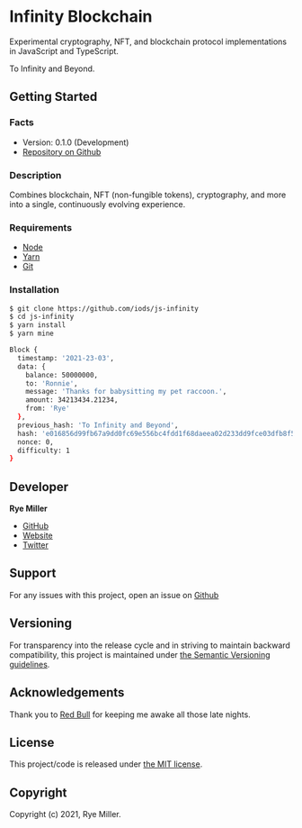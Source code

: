 Infinity Blockchain
===================

Experimental cryptography, NFT, and blockchain protocol implementations in JavaScript and TypeScript.

To Infinity and Beyond.


Getting Started
---------------

### Facts

* Version: 0.1.0 (Development)
* [Repository on Github](https://github.com/iods/js-infinity)


### Description

Combines blockchain, NFT (non-fungible tokens), cryptography, and more into a single, continuously evolving experience.


### Requirements

* [Node]()
* [Yarn]()
* [Git](http://git-scm.com)


### Installation

```sh
$ git clone https://github.com/iods/js-infinity
$ cd js-infinity
$ yarn install
$ yarn mine

Block {
  timestamp: '2021-23-03',
  data: {
    balance: 50000000,
    to: 'Ronnie',
    message: 'Thanks for babysitting my pet raccoon.',
    amount: 34213434.21234,
    from: 'Rye'
  },
  previous_hash: 'To Infinity and Beyond',
  hash: 'e016856d99fb67a9dd0fc69e556bc4fdd1f68daeea02d233dd9fce03dfb8f5a3',
  nonce: 0,
  difficulty: 1
}
```


Developer
---------

**Rye Miller**

* [GitHub](http://github.com/iods/)
* [Website](http://ryemiller.io)
* [Twitter](https://twitter.com/ryemiller)


Support
-------

For any issues with this project, open an issue on [Github](https://github.com/iods/js-infinity)


Versioning
----------

For transparency into the release cycle and in striving to maintain backward compatibility, this project is
maintained under [the Semantic Versioning guidelines](http://semver.org/).


Acknowledgements
----------------

Thank you to [Red Bull](http://www.redbull.com) for keeping me awake all those late nights.


License
-------

This project/code is released under [the MIT license](https://github.com/iods/php-sdk/LICENSE).


Copyright
---------

Copyright (c) 2021, Rye Miller.
